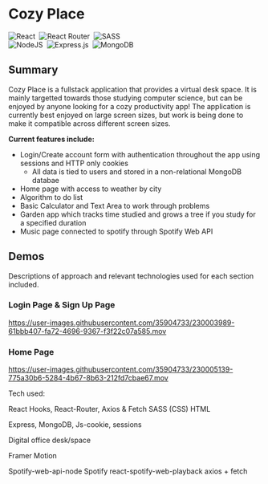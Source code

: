 # Cozy Place

![React](https://img.shields.io/badge/react-%2320232a.svg?style=for-the-badge&logo=react&logoColor=%2361DAFB)&nbsp;&nbsp;![React Router](https://img.shields.io/badge/React_Router-CA4245?style=for-the-badge&logo=react-router&logoColor=white)&nbsp;&nbsp;![SASS](https://img.shields.io/badge/SASS-hotpink.svg?style=for-the-badge&logo=SASS&logoColor=white)<br/>![NodeJS](https://img.shields.io/badge/node.js-6DA55F?style=for-the-badge&logo=node.js&logoColor=white)&nbsp;&nbsp;![Express.js](https://img.shields.io/badge/express.js-%23404d59.svg?style=for-the-badge&logo=express&logoColor=%2361DAFB)&nbsp;&nbsp;![MongoDB](https://img.shields.io/badge/MongoDB-%234ea94b.svg?style=for-the-badge&logo=mongodb&logoColor=white)

## Summary

Cozy Place is a fullstack application that provides a virtual desk space.  It is mainly targetted towards those studying computer science, but can be enjoyed by anyone looking for a cozy productivity app!  The application is currently best enjoyed on large screen sizes, but work is being done to make it compatible across different screen sizes.

**Current features include:**

- Login/Create account form with authentication throughout the app using sessions and HTTP only cookies
    - All data is tied to users and stored in a non-relational MongoDB databae
- Home page with access to weather by city
- Algorithm to do list
- Basic Calculator and Text Area to work through problems
- Garden app which tracks time studied and grows a tree if you study for a specified duration
- Music page connected to spotify through Spotify Web API

## Demos
Descriptions of approach and relevant technologies used for each section included.

### Login Page & Sign Up Page

https://user-images.githubusercontent.com/35904733/230003989-61bbb407-fa72-4696-9367-f3f22c07a585.mov

### Home Page

https://user-images.githubusercontent.com/35904733/230005139-775a30b6-5284-4b67-8b63-212fd7cbae67.mov

Tech used:

React Hooks, React-Router, Axios & Fetch
SASS (CSS) HTML

Express, MongoDB, Js-cookie, sessions

Digital office desk/space 

Framer Motion

Spotify-web-api-node
Spotify
react-spotify-web-playback
axios + fetch
